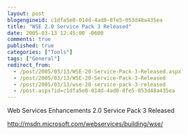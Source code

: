 ```yaml
---
layout: post
blogengineid: c1dfa5e0-014d-4ad0-8fe5-053d48a435ea
title: "WSE 2.0 Service Pack 3 Released"
date: 2005-03-13 12:45:00 -0600
comments: true
published: true
categories: ["Tools"]
tags: ["General"]
redirect_from: 
  - /post/2005/03/13/WSE-20-Service-Pack-3-Released.aspx
  - /post/2005/03/13/WSE-20-Service-Pack-3-Released
  - /post/2005/03/13/wse-20-service-pack-3-released
  - /post.aspx?id=c1dfa5e0-014d-4ad0-8fe5-053d48a435ea
---
```


Web Services Enhancements 2.0 Service Pack 3 Released

<A href="http://msdn.microsoft.com/webservices/building/wse/">http://msdn.microsoft.com/webservices/building/wse/</A>
